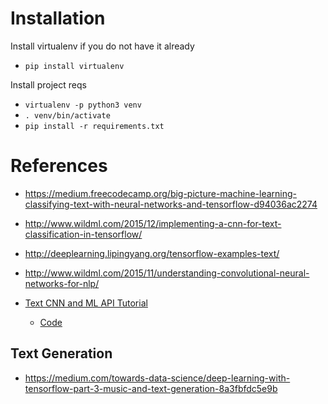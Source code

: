 # Installation
Install virtualenv if you do not have it already
* `pip install virtualenv`

Install project reqs
* `virtualenv -p python3 venv`
* `. venv/bin/activate`
* `pip install -r requirements.txt`


# References
* https://medium.freecodecamp.org/big-picture-machine-learning-classifying-text-with-neural-networks-and-tensorflow-d94036ac2274
* http://www.wildml.com/2015/12/implementing-a-cnn-for-text-classification-in-tensorflow/
* http://deeplearning.lipingyang.org/tensorflow-examples-text/


* http://www.wildml.com/2015/11/understanding-convolutional-neural-networks-for-nlp/

* [Text CNN and ML API Tutorial](https://medium.com/towards-data-science/how-to-do-text-classification-using-tensorflow-word-embeddings-and-cnn-edae13b3e575)
    * [Code](https://github.com/GoogleCloudPlatform/training-data-analyst/tree/master/blogs/textclassification)

## Text Generation
* https://medium.com/towards-data-science/deep-learning-with-tensorflow-part-3-music-and-text-generation-8a3fbfdc5e9b

